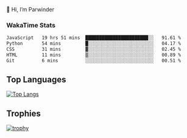 👋 Hi, I’m Parwinder 

### WakaTime Stats

<!--START_SECTION:waka-->

```txt
JavaScript   19 hrs 51 mins  ███████████████████████░░   91.61 %
Python       54 mins         █░░░░░░░░░░░░░░░░░░░░░░░░   04.17 %
CSS          31 mins         ▓░░░░░░░░░░░░░░░░░░░░░░░░   02.45 %
HTML         11 mins         ▒░░░░░░░░░░░░░░░░░░░░░░░░   00.89 %
Git          6 mins          ░░░░░░░░░░░░░░░░░░░░░░░░░   00.51 %
```

<!--END_SECTION:waka-->

## Top Languages
[![Top Langs](https://github-readme-stats.vercel.app/api/top-langs/?username=officialprosingh&layout=donut-vertical)](https://github.com/anuraghazra/github-readme-stats)

## Trophies
[![trophy](https://github-profile-trophy.vercel.app/?username=officialprosingh)](https://github.com/ryo-ma/github-profile-trophy)
